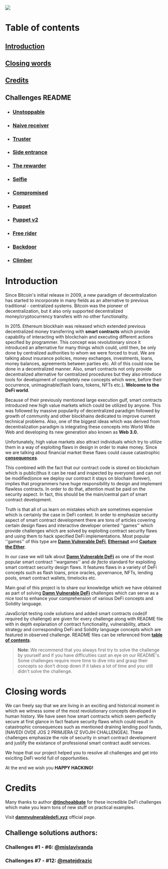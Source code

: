 ![](cover.png)

# Table of contents
## [Introduction](#Introduction)
## [Closing words](#Closing-words)
## [Credits](#Credits)
## Challenges README
- ### [Unstoppable](../../blob/latest-version-branch/contracts/unstoppable/README.md)
- ### [Naive receiver](../../blob/latest-version-branch/contracts/naive-receiver/README.md)
- ### [Truster](../../blob/latest-version-branch/contracts/truster/README.md)
- ### [Side entrance](../../blob/latest-version-branch/contracts/side-entrance/README.md)
- ### [The rewarder](../../blob/latest-version-branch/contracts/the-rewarder/README.md)
- ### [Selfie](../../blob/latest-version-branch/contracts/selfie/README.md)
- ### [Compromised](../../blob/latest-version-branch/contracts/compromised/README.md)
- ### [Puppet](../../blob/latest-version-branch/contracts/puppet/README.md)
- ### [Puppet v2](../../blob/latest-version-branch/contracts/puppet-v2/README.md)
- ### [Free rider](../../blob/latest-version-branch/contracts/free-rider/README.md)
- ### [Backdoor](../../blob/latest-version-branch/contracts/backdoor/README.md)
- ### [Climber](../../blob/latest-version-branch/contracts/climber/README.md)
# Introduction
Since Bitcoin's initial release in 2009, a new paradigm of decentralization has started to incorporate in many fields as an alternative to previous traditional - centralized systems. Bitcoin was the pioneer of decentralization, but it also only supported decentralized money/cryptocurrency transfers with no other functionality.

In 2015. Ethereum blockhain was released which extended previous decentralized money transferring with **smart contracts** which provide capability of interacting with blockchain and executing different actions specified by programmer. This concept was revolutionary since it introduced an alternative for many things which could, until then, be only done by centralized authorities to whom we were forced to trust. We are talking about insurance policies, money exchanges, investments, loans, money balances, agreements between parties etc. All of this could now be done in a decentralized manner. Also, smart contracts not only provide decentralized alternative for centralized procedures but they also introduce tools for development of completely new concepts which were, before their occurrence, unimaginable(flash loans, tokens, NFTs etc.). **Welcome to the DeFi world**. 

Because of their previously mentioned large execution gulf, smart contracts introduced new high value markets which could be utilized by anyone. This was followed by massive popularity of decentralized paradigm followed by growth of community and other blockhains dedicated to improve current technical problems. Also, one of the biggest ideas which was derived from decentralization paradigm is integrating these concepts into World Wide Web and developing its new generation also known as **Web 3.0.**

Unfortunately, high value markets also attract individuals which try to utilize them in a way of exploiting flaws in design in order to make money. Since we are talking about financial market these flaws could cause catastrophic [**consequences**](https://decrypt.co/93874/biggest-defi-hacks-heists).

This combined with the fact that our contract code is stored on blockchain which is public(thus it can be read and inspected by everyone) and can not be modified(once we deploy our contract it stays on blochain forever), implies that programmers have huge responsibility to design and implement flawless contracts. In order to do that, attention must be paid on the security aspect. In fact, this should be the main/central part of smart contract development.

Truth is that all of us learn on mistakes which are sometimes expensive which is certainly the case in DeFi context. In order to emphasize security aspect of smart contract development there are tons of articles covering certain design flaws and interactive developer oriented ''games'' which provide challenges which are solved by exploiting contract security flaws and using them to hack specified DeFi implementations. Most popular ''games'' of this type are [**Damn Vulnerable DeFi**](https://www.damnvulnerabledefi.xyz/), [**Ethernaut**](https://ethernaut.openzeppelin.com/) and [**Capture the Ether**](https://capturetheether.com/).

In our case we will talk about [**Damn Vulnerable DeFi**](https://www.damnvulnerabledefi.xyz/) as one of the most popular smart contract ''wargames'' and *de facto* standard for exploiting smart contract security design flaws. It features flaws in a variety of DeFi concepts such as flash loans, price oracles, governance, NFTs, lending pools, smart contract wallets, timelocks etc.

Main goal of this project is to share our knowledge which we have obtained as part of solving [**Damn Vulnerable DeFi**](https://www.damnvulnerabledefi.xyz/) challenges which can serve as a nice tool to enhance your comprehension of various DeFi concepts and Solidity language. 

JavaScript testing code solutions and added smart contracts code(if required by challenge) are given for every challenge along with README file with in depth explanation of contract functionality, vulnerability, attack strategy and corresponding DeFi and Solidity language concepts which are featured in observed challenge. README files can be referenced from [**table of contents**](##Challenges-README).

>**Note**: We recommend that you always first try to solve the challenge by yourself and if you have difficulties cast an eye on our README's. Some challenges require more time to dive into and grasp their concepts so don't droop down if it takes a lot of time and you still didn't solve the challenge.

# Closing words
We can freely say that we are living in an exciting and historical moment in which we witness some of the most revolutionary concepts developed in human history. We have seen how smart contracts which seem perfectly secure at first glance in fact feature security flaws which could result in catastrophic consequences such as mentioned draining lending pool funds, [NAVEDI OVDE JOS 2 PRIMJERA IZ SVOJIH CHALLENGEA]. These challenges emphasize the role of security in smart contract development and justify the existance of professional smart contract audit services.

We hope that our project helped you to resolve all challenges and get into exiciting DeFi world full of opportunities.

At the end we wish you **HAPPY HACKING!**
# Credits
Many thanks to author [**@tinchoabbate**](https://twitter.com/tinchoabbate) for these incredible DeFi challenges which make you learn tons of new stuff on practical examples.

Visit [**damnvulnerabledefi.xyz**](https://damnvulnerabledefi.xyz) official page.
## Challenge solutions authors:
### **Challenges #1 - #6**:  [**@mislavivanda**](https://github.com/mislavivanda)

### **Challenges #7 - #12**: [**@matejdrazic**](https://github.com/matejdrazic)
